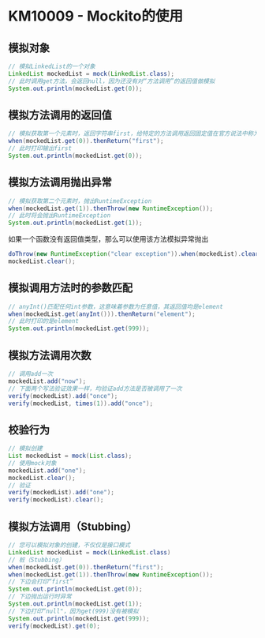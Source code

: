 # KM10009 - Mockito的使用

## 模拟对象

```java
// 模拟LinkedList的一个对象
LinkedList mockedList = mock(LinkedList.class);
// 此时调用get方法，会返回null，因为还没有对“方法调用”的返回值做模拟
System.out.println(mockedList.get(0));
```

## 模拟方法调用的返回值

```java
// 模拟获取第一个元素时，返回字符串first，给特定的方法调用返回固定值在官方说法中称为stub。
when(mockedList.get(0)).thenReturn("first");
// 此时打印输出first
System.out.println(mockedList.get(0));
```

## 模拟方法调用抛出异常

```java
// 模拟获取第二个元素时，抛出RuntimeException
when(mockedList.get(1)).thenThrow(new RuntimeException());
// 此时将会抛出RuntimeException
System.out.println(mockedList.get(1));
```

如果一个函数没有返回值类型，那么可以使用该方法模拟异常抛出

```java
doThrow(new RuntimeException("clear exception")).when(mockedList).clear();
mockedList.clear();
```

## 模拟调用方法时的参数匹配

```java
// anyInt()匹配任何int参数，这意味着参数为任意值，其返回值均是element
when(mockedList.get(anyInt())).thenReturn("element");
// 此时打印的是element
System.out.println(mockedList.get(999));
```

## 模拟方法调用次数

```java
// 调用add一次
mockedList.add("now");
// 下面两个写法验证效果一样，均验证add方法是否被调用了一次
verify(mockedList).add("once");
verify(mockedList, times(1)).add("once");
```

## 校验行为

```java
// 模拟创建
List mockedList = mock(List.class);
// 使用mock对象
mockedList.add("one");
mockedList.clear();
// 验证
verify(mockedList).add("one");
verify(mockedList).clear();
```

## 模拟方法调用（Stubbing）

```java
// 您可以模拟对象的创建，不仅仅是接口模式
LinkedList mockedList = mock(LinkedList.class)
// 桩（Stubbing）
when(mockedList.get(0)).thenReturn("first");
when(mockedList.get(1)).thenThrow(new RuntimeException());
// 下边会打印“first”
System.out.println(mockedList.get(0));
// 下边抛出运行时异常
System.out.println(mockedList.get(1));
// 下边打印“null"，因为get(999)没有被模拟
System.out.println(mockedList.get(999));
verify(mockedList).get(0);
```



